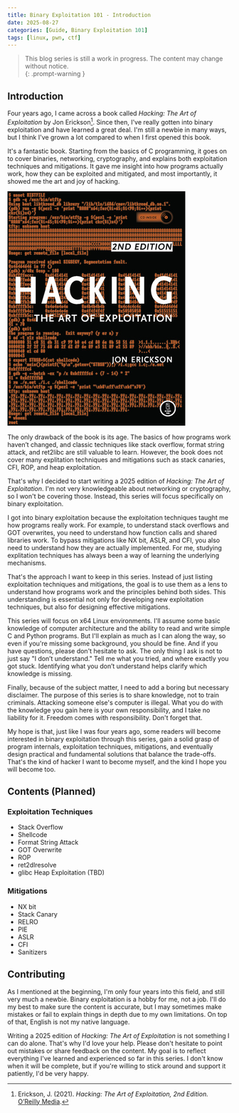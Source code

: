 ```yaml
---
title: Binary Exploitation 101 - Introduction
date: 2025-08-27
categories: [Guide, Binary Exploitation 101]
tags: [linux, pwn, ctf]
---
```


> This blog series is still a work in progress. The content may change without notice.  
{: .prompt-warning }

## Introduction

Four years ago, I came across a book called *Hacking: The Art of Exploitation* by Jon Erickson[^1]. Since then, I've really gotten into binary exploitation and have learned a great deal. I'm still a newbie in many ways, but I think I've grown a lot compared to when I first opened this book.

It's a fantastic book. Starting from the basics of C programming, it goes on to cover binaries, networking, cryptography, and explains both exploitation techniques and mitigations. It gave me insight into how programs actually work, how they can be exploited and mitigated, and most importantly, it showed me the art and joy of hacking.

![](/assets/img/posts/2025-08-27-8/hacking-the-art-of-exploitation.jpg)

The only drawback of the book is its age. The basics of how programs work haven’t changed, and classic techniques like stack overflow, format string attack, and ret2libc are still valuable to learn. However, the book does not cover many explitation techniques and mitigations such as stack canaries, CFI, ROP, and heap exploitation.

That's why I decided to start writing a 2025 edition of *Hacking: The Art of Exploitation*. I'm not very knowledgeable about networking or cryptography, so I won't be covering those. Instead, this series will focus specifically on binary exploitation.

I got into binary exploitation because the exploitation techniques taught me how programs really work. For example, to understand stack overflows and GOT overwrites, you need to understand how function calls and shared libraries work. To bypass mitigations like NX bit, ASLR, and CFI, you also need to understand how they are actually implemented. For me, studying explitation techniques has always been a way of learning the underlying mechanisms.

That's the approach I want to keep in this series. Instead of just listing exploitation techniques and mitigations, the goal is to use them as a lens to understand how programs work and the principles behind both sides. This understanding is essential not only for developing new exploitation techniques, but also for designing effective mitigations.

This series will focus on x64 Linux environments. I'll assume some basic knowledge of computer architecture and the ability to read and write simple C and Python programs. But I'll explain as much as I can along the way, so even if you're missing some background, you should be fine. And if you have questions, please don't hesitate to ask. The only thing I ask is not to just say "I don’t understand." Tell me what you tried, and where exactly you got stuck. Identifying what you don’t understand helps clarify which knowledge is missing.

Finally, because of the subject matter, I need to add a boring but necessary disclaimer. The purpose of this series is to share knowledge, not to train criminals. Attacking someone else's computer is illegal. What you do with the knowledge you gain here is your own responsibility, and I take no liability for it. Freedom comes with responsibility. Don't forget that. 

My hope is that, just like I was four years ago, some readers will become interested in binary exploitation through this series, gain a solid grasp of program internals, exploitation techniques, mitigations, and eventually design practical and fundamental solutions that balance the trade-offs. That's the kind of hacker I want to become myself, and the kind I hope you will become too.

## Contents (Planned)

### Exploitation Techniques
- Stack Overflow
- Shellcode
- Format String Attack
- GOT Overwrite
- ROP
- ret2dlresolve
- glibc Heap Exploitation (TBD)

### Mitigations
- NX bit
- Stack Canary
- RELRO
- PIE
- ASLR 
- CFI 
- Sanitizers

## Contributing

As I mentioned at the beginning, I'm only four years into this field, and still very much a newbie. Binary exploitation is a hobby for me, not a job. I'll do my best to make sure the content is accurate, but I may sometimes make mistakes or fail to explain things in depth due to my own limitations. On top of that, English is not my native language.

Writing a 2025 edition of *Hacking: The Art of Exploitation* is not something I can do alone. That's why I'd love your help. Please don't hesitate to point out mistakes or share feedback on the content. My goal is to reflect everything I've learned and experienced so far in this series. I don't know when it will be complete, but if you're willing to stick around and support it patiently, I'd be very happy.

[^1]: Erickson, J. (2021). *Hacking: The Art of Exploitation, 2nd Edition.* [O’Reilly Media](https://www.oreilly.com/library/view/hacking-the-art/9781593271442/).